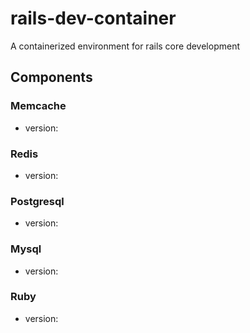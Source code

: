 # rails-dev-container
A containerized environment for rails core development

## Components

### Memcache
- version:
### Redis
- version: 
### Postgresql
- version:
### Mysql
- version:
### Ruby
- version: